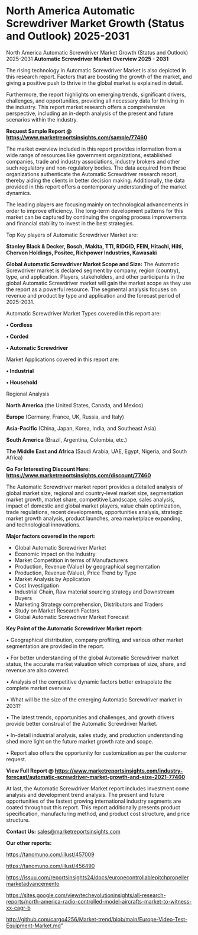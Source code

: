 # North America Automatic Screwdriver Market Growth (Status and Outlook) 2025-2031
North America Automatic Screwdriver Market Growth (Status and Outlook) 2025-2031
<Strong> Automatic Screwdriver Market Overview 2025 - 2031</strong>

The rising technology in Automatic Screwdriver Market is also depicted in this research report. Factors that are boosting the growth of the market, and giving a positive push to thrive in the global market is explained in detail.

Furthermore, the report highlights on emerging trends, significant drivers, challenges, and opportunities, providing all necessary data for thriving in the industry. This report market research offers a comprehensive perspective, including an in-depth analysis of the present and future scenarios within the industry.

<strong>Request Sample Report @ <a href=https://www.marketreportsinsights.com/sample/77460>https://www.marketreportsinsights.com/sample/77460</a></strong>

The market overview included in this report provides information from a wide range of resources like government organizations, established companies, trade and industry associations, industry brokers and other such regulatory and non-regulatory bodies. The data acquired from these organizations authenticate the Automatic Screwdriver research report, thereby aiding the clients in better decision making. Additionally, the data provided in this report offers a contemporary understanding of the market dynamics.

The leading players are focusing mainly on technological advancements in order to improve efficiency. The long-term development patterns for this market can be captured by continuing the ongoing process improvements and financial stability to invest in the best strategies.

Top Key players of Automatic Screwdriver Market are:

<strong>Stanley Black & Decker, Bosch, Makita, TTI, RIDGID, FEIN, Hitachi, Hilti, Chervon Holdings, Positec, Richpower Industries, Kawasaki</strong>

<strong><b>Global Automatic Screwdriver Market Scope and Size:</b></strong>
The Automatic Screwdriver market is declared segment by company, region (country), type, and application. Players, stakeholders, and other participants in the global Automatic Screwdriver market will gain the market scope as they use the report as a powerful resource. The segmental analysis focuses on revenue and product by type and application and the forecast period of 2025-2031.

Automatic Screwdriver Market Types covered in this report are:

<strong>• Cordless

• Corded

• Automatic Screwdriver</strong>

Market Applications covered in this report are:

<strong>• Industrial

• Household</strong> 

Regional Analysis

<strong>North America</strong> (the United States, Canada, and Mexico)

<strong>Europe</strong> (Germany, France, UK, Russia, and Italy)

<strong>Asia-Pacific</strong> (China, Japan, Korea, India, and Southeast Asia)

<strong>South America</strong> (Brazil, Argentina, Colombia, etc.)

<strong>The Middle East and Africa</strong> (Saudi Arabia, UAE, Egypt, Nigeria, and South Africa)

<strong>Go For Interesting Discount Here: <a href=https://www.marketreportsinsights.com/discount/77460>https://www.marketreportsinsights.com/discount/77460</a></strong>

The Automatic Screwdriver market report provides a detailed analysis of global market size, regional and country-level market size, segmentation market growth, market share, competitive Landscape, sales analysis, impact of domestic and global market players, value chain optimization, trade regulations, recent developments, opportunities analysis, strategic market growth analysis, product launches, area marketplace expanding, and technological innovations.

<strong><b>Major factors covered in the report:</b></strong>
<ul>
  <li>Global Automatic Screwdriver Market </li>
  <li>Economic Impact on the Industry</li>
  <li>Market Competition in terms of Manufacturers</li>
  <li>Production, Revenue (Value) by geographical segmentation</li>
  <li>Production, Revenue (Value), Price Trend by Type</li>
  <li>Market Analysis by Application</li>
  <li>Cost Investigation</li>
  <li>Industrial Chain, Raw material sourcing strategy and Downstream Buyers</li>
  <li>Marketing Strategy comprehension, Distributors and Traders</li>
  <li>Study on Market Research Factors</li>
  <li>Global Automatic Screwdriver Market Forecast</li>
</ul>

<strong><b>Key Point of the Automatic Screwdriver Market report:</b></strong>

• Geographical distribution, company profiling, and various other market segmentation are provided in the report.

• For better understanding of the global Automatic Screwdriver market status, the accurate market valuation which comprises of size, share, and revenue are also covered.

• Analysis of the competitive dynamic factors better extrapolate the complete market overview

• What will be the size of the emerging Automatic Screwdriver market in 2031?

• The latest trends, opportunities and challenges, and growth drivers provide better construal of the Automatic Screwdriver Market.

• In-detail industrial analysis, sales study, and production understanding shed more light on the future market growth rate and scope.

• Report also offers the opportunity for customization as per the customer request.

<strong><b>View Full Report @ <a href=https://www.marketreportsinsights.com/industry-forecast/automatic-screwdriver-market-growth-and-size-2021-77460>https://www.marketreportsinsights.com/industry-forecast/automatic-screwdriver-market-growth-and-size-2021-77460</a></b></strong>


At last, the Automatic Screwdriver Market report includes investment come analysis and development trend analysis. The present and future opportunities of the fastest growing international industry segments are coated throughout this report. This report additionally presents product specification, manufacturing method, and product cost structure, and price structure.

<strong>Contact Us:</strong>
sales@marketreportsinsights.com

<strong>Our other reports:</strong>

<a href=https://tanomuno.com/illust/457009>https://tanomuno.com/illust/457009</a>

<a href=https://tanomuno.com/illust/456490>https://tanomuno.com/illust/456490</a>

<a href=https://issuu.com/reportsinsights24/docs/europecontrollablepitchpropellermarketadvancemento>https://issuu.com/reportsinsights24/docs/europecontrollablepitchpropellermarketadvancemento</a>

<a href=https://sites.google.com/view/techevolutioninsights/all-research-reports/north-america-radio-controlled-model-aircrafts-market-to-witness-xx-cagr-b>https://sites.google.com/view/techevolutioninsights/all-research-reports/north-america-radio-controlled-model-aircrafts-market-to-witness-xx-cagr-b</a>

<a href=http://github.com/cargo4256/Market-trend/blob/main/Europe-Video-Test-Equipment-Market.md>http://github.com/cargo4256/Market-trend/blob/main/Europe-Video-Test-Equipment-Market.md</a>"
